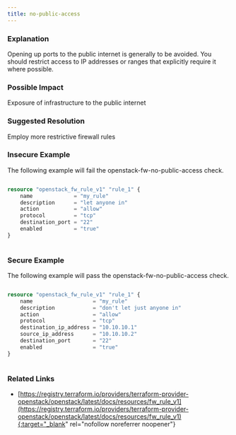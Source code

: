 ```yaml
---
title: no-public-access
---
```


### Explanation

Opening up ports to the public internet is generally to be avoided. You should restrict access to IP addresses or ranges that explicitly require it where possible.

### Possible Impact
Exposure of infrastructure to the public internet

### Suggested Resolution
Employ more restrictive firewall rules


### Insecure Example

The following example will fail the openstack-fw-no-public-access check.

```terraform

resource "openstack_fw_rule_v1" "rule_1" {
	name             = "my_rule"
	description      = "let anyone in"
	action           = "allow"
	protocol         = "tcp"
	destination_port = "22"
	enabled          = "true"
}
			
```



### Secure Example

The following example will pass the openstack-fw-no-public-access check.

```terraform

resource "openstack_fw_rule_v1" "rule_1" {
	name                   = "my_rule"
	description            = "don't let just anyone in"
	action                 = "allow"
	protocol               = "tcp"
	destination_ip_address = "10.10.10.1"
	source_ip_address      = "10.10.10.2"
	destination_port       = "22"
	enabled                = "true"
}
			
```




### Related Links


- [https://registry.terraform.io/providers/terraform-provider-openstack/openstack/latest/docs/resources/fw_rule_v1](https://registry.terraform.io/providers/terraform-provider-openstack/openstack/latest/docs/resources/fw_rule_v1){:target="_blank" rel="nofollow noreferrer noopener"}


